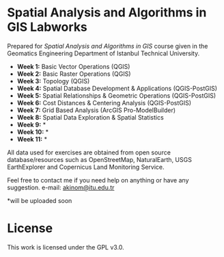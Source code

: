 # Spatial Analysis and Algorithms in GIS Labworks

Prepared for _Spatial Analysis and Algorithms in GIS_ course given in the Geomatics Engineering Department of Istanbul Technical University.

* __Week 1:__ Basic Vector Operations (QGIS)
* __Week 2:__ Basic Raster Operations (QGIS)
* __Week 3:__ Topology (QGIS)
* __Week 4:__ Spatial Database Development & Applications (QGIS-PostGIS)
* __Week 5:__ Spatial Relationships & Geometric Operations (QGIS-PostGIS)
* __Week 6:__ Cost Distances & Centering Analysis (QGIS-PostGIS)
* __Week 7:__ Grid Based Analysis (ArcGIS Pro-ModelBuilder)
* __Week 8:__ Spatial Data Exploration & Spatial Statistics
* __Week 9:__ *
* __Week 10:__ *
* __Week 11:__ *

All data used for exercises are obtained from open source database/resources such as OpenStreetMap, NaturalEarth, USGS EarthExplorer and Copernicus Land Monitoring Service.

Feel free to contact me if you need help on anything or have any suggestion.
e-mail: akinom@itu.edu.tr

*will be uploaded soon

# License

This work is licensed under the GPL v3.0.
